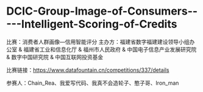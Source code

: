 # DCIC-Group-Image-of-Consumers-----Intelligent-Scoring-of-Credits
比赛：消费者人群画像—信用智能评分
主办方：福建省数字福建建设领导小组办公室 & 福建省工业和信息化厅 & 福州市人民政府 & 中国电子信息产业发展研究院 & 数字中国研究院 & 中国互联网投资基金

比赛链接：https://www.datafountain.cn/competitions/337/details

参赛人：Chain_Rea、我爱写代码、我真不会造轮子、憨子哥、Iron_man
